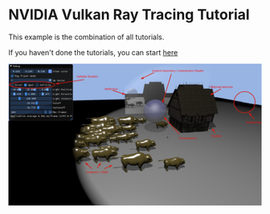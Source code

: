 ﻿# NVIDIA Vulkan Ray Tracing Tutorial

This example is the combination of all tutorials.

If you haven't done the tutorials, you can start [here](https://nvpro-samples.github.io/vk_raytracing_tutorial)

![](../docs/Images/ray_tracing__advance.png)
